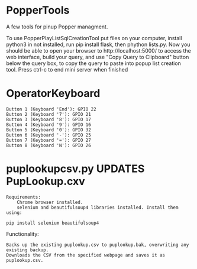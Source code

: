 # PopperTools
A few tools for pinup Popper managment.

To use PopperPlayListSqlCreationTool put files on your computer, install python3 in not installed, run pip install flask, then phython lists.py.
Now you should be able to open your browser to  http://localhost:5000/ to access the web interface, build your query, and use "Copy Query to Clipboard" 
button below the query box, to copy the query to paste into popup list creation tool.  Press ctrl-c to end mini server when finished


# OperatorKeyboard

    Button 1 (Keyboard 'End'): GPIO 22
    Button 2 (Keyboard '7'): GPIO 21
    Button 3 (Keyboard '8'): GPIO 17
    Button 4 (Keyboard '9'): GPIO 16
    Button 5 (Keyboard '0'): GPIO 32
    Button 6 (Keyboard '-'): GPIO 25
    Button 7 (Keyboard '='): GPIO 27
    Button 8 (Keyboard 'N'): GPIO 26

# puplookupcsv.py  UPDATES PupLookup.cxv
 
    Requirements:
        Chrome browser installed.
        selenium and beautifulsoup4 libraries installed. Install them using:

    pip install selenium beautifulsoup4

Functionality:

    Backs up the existing puplookup.csv to puplookup.bak, overwriting any existing backup.
    Downloads the CSV from the specified webpage and saves it as puplookup.csv.
